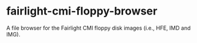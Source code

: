 # fairlight-cmi-floppy-browser
A file browser for the Fairlight CMI floppy disk images (i.e., HFE, IMD and IMG).
